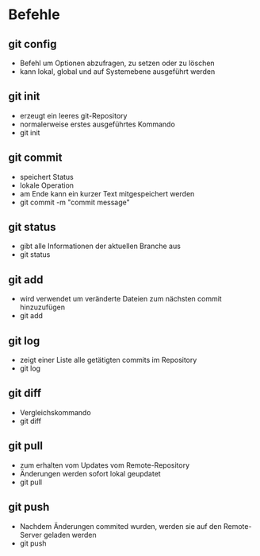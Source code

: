 # Befehle

## git config

- Befehl um Optionen abzufragen, zu setzen oder zu löschen
- kann lokal, global und auf Systemebene ausgeführt werden

## git init

- erzeugt ein leeres git-Repository 
- normalerweise erstes ausgeführtes Kommando
- git init <directory> 

## git commit

- speichert Status
- lokale Operation
- am Ende kann ein kurzer Text mitgespeichert werden
- git commit -m "commit message"

## git status

- gibt alle Informationen der aktuellen Branche aus
- git status

## git add
- wird verwendet um veränderte Dateien zum nächsten commit hinzuzufügen
- git add <file>

## git log 
- zeigt einer Liste alle getätigten commits im Repository
- git log

## git diff 
- Vergleichskommando
- git diff

## git pull 
- zum erhalten vom Updates vom Remote-Repository
- Änderungen werden sofort lokal geupdatet
- git pull <remote>

## git push 
- Nachdem Änderungen commited wurden, werden sie auf den Remote-Server geladen werden
- git push <remote> <branch-name>
